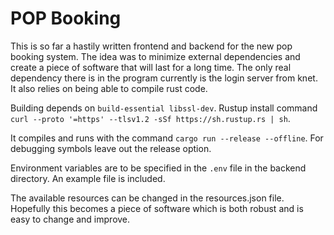 # POP Booking

This is so far a hastily written frontend and backend for the new pop booking system. The idea was to minimize external dependencies
and create a piece of software that will last for a long time. The only real dependency there is in the program currently is the 
login server from knet. It also relies on being able to compile rust code.

Building depends on `build-essential libssl-dev`.
Rustup install command `curl --proto '=https' --tlsv1.2 -sSf https://sh.rustup.rs | sh`.

It compiles and runs with the command `cargo run --release --offline`. For debugging symbols leave out the release option.

Environment variables are to be specified in the `.env` file in the backend directory. An example file is included.

The available resources can be changed in the resources.json file. Hopefully this becomes a piece of software which is both robust and 
is easy to change and improve.